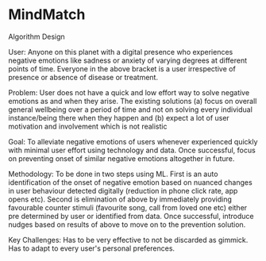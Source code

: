 # MindMatch
Algorithm Design 

User: Anyone on this planet with a digital presence who experiences negative emotions like sadness or anxiety of varying degrees at different points of time. Everyone in the above bracket is a user irrespective of presence or absence of disease or treatment. 

Problem: User does not have a quick and low effort way to solve negative emotions as and when they arise. The existing solutions (a) focus on overall general wellbeing over a period of time and not on solving every individual instance/being there when they happen and (b) expect a lot of user motivation and involvement which is not realistic

Goal: To alleviate negative emotions of users whenever experienced quickly with minimal user effort using technology and data. Once successful, focus on preventing onset of similar negative emotions altogether in future. 

Methodology: To be done in two steps using ML. First is an auto identification of the onset of negative emotion based on nuanced changes in user behaviour detected digitally (reduction in phone click rate, app opens etc). Second is elimination of above by immediately providing favourable counter stimuli (favourite song, call from loved one etc) either pre determined by user or identified from data. Once successful, introduce nudges based on results of above to move on to the prevention solution. 

Key Challenges: Has to be very effective to not be discarded as gimmick. Has to adapt to every user's personal preferences. 

